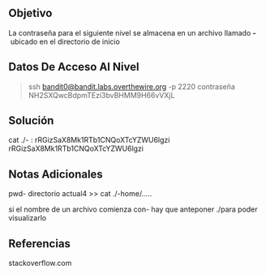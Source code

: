 ## Objetivo

La contraseña para el siguiente nivel se almacena en un archivo llamado **-** ubicado en el directorio de inicio
## Datos De Acceso Al Nivel

>ssh bandit0@bandit.labs.overthewire.org -p 2220
>contraseña NH2SXQwcBdpmTEzi3bvBHMM9H66vVXjL
## Solución

cat ./- :
rRGizSaX8Mk1RTb1CNQoXTcYZWU6lgzi
rRGizSaX8Mk1RTb1CNQoXTcYZWU6lgzi
## Notas Adicionales

pwd- directorio actual4 >> cat ./-home/.....


si el nombre de un archivo comienza 
con- hay que anteponer ./para poder 
visualizarlo

## Referencias
stackoverflow.com